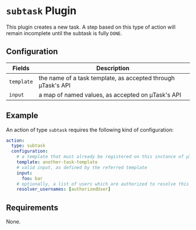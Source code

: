 # `subtask` Plugin

This plugin creates a new task. A step based on this type of action will remain incomplete until the subtask is fully `DONE`.

## Configuration

|Fields|Description
|---|---
| `template` | the name of a task template, as accepted through µTask's  API
| `input` | a map of named values, as accepted on µTask's API

## Example

An action of type `subtask` requires the following kind of configuration:

```yaml
action:
  type: subtask
  configuration:
    # a template that must already be registered on this instance of µTask
    template: another-task-template 
    # valid input, as defined by the referred template
    input: 
      foo: bar
    # optionally, a list of users which are authorized to resolve this specific task
    resolver_usernames: [authorizedUser]  
```

## Requirements

None.
